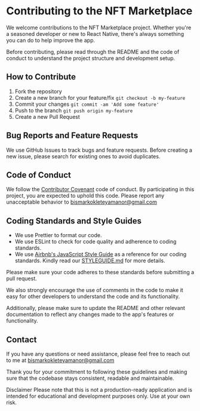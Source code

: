 # Contributing to the NFT Marketplace

We welcome contributions to the NFT Marketplace project. Whether you're a seasoned developer or new to React Native, there's always something you can do to help improve the app.

Before contributing, please read through the README and the code of conduct to understand the project structure and development setup.

## How to Contribute

1. Fork the repository
2. Create a new branch for your feature/fix `git checkout -b my-feature`
3. Commit your changes `git commit -am 'Add some feature'`
4. Push to the branch `git push origin my-feature`
5. Create a new Pull Request

## Bug Reports and Feature Requests

We use GitHub Issues to track bugs and feature requests. Before creating a new issue, please search for existing ones to avoid duplicates.

## Code of Conduct

We follow the [Contributor Covenant](https://www.contributor-covenant.org/) code of conduct. By participating in this project, you are expected to uphold this code. Please report any unacceptable behavior to [bismarkokleteyamanor@gmail.com]()

## Coding Standards and Style Guides

- We use Prettier to format our code.
- We use ESLint to check for code quality and adherence to coding standards.
- We use [Airbnb's JavaScript Style Guide](https://github.com/airbnb/javascript) as a reference for our coding standards. Kindly read our [STYLEGUIDE.md](https://github.com/BismarkCodes/rn-nft-market-app/blob/main/STYLEGUIDE.md) for more details.

Please make sure your code adheres to these standards before submitting a pull request.

We also strongly encourage the use of comments in the code to make it easy for other developers to understand the code and its functionality.

Additionally, please make sure to update the README and other relevant documentation to reflect any changes made to the app's features or functionality.

## Contact

If you have any questions or need assistance, please feel free to reach out to me at [bismarkokleteyamanor@gmail.com]()

Thank you for your commitment to following these guidelines and making sure that the codebase stays consistent, readable and maintainable.

Disclaimer
Please note that this is not a production-ready application and is intended for educational and development purposes only. Use at your own risk.
